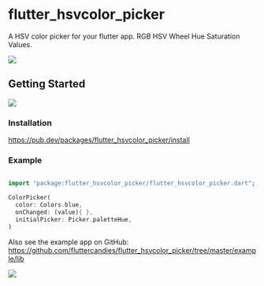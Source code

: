 # flutter_hsvcolor_picker

A HSV color picker for your flutter app.
RGB HSV Wheel Hue Saturation Values.

![](https://github.com/fluttercandies/flutter_hsvcolor_picker/blob/master/screenshot/phone.png)

## Getting Started
  ![](https://github.com/fluttercandies/flutter_hsvcolor_picker/blob/master/screenshot/logo.png)


### Installation

https://pub.dev/packages/flutter_hsvcolor_picker/install


### Example

```dart

import "package:flutter_hsvcolor_picker/flutter_hsvcolor_picker.dart";

ColorPicker(
  color: Colors.blue,
  onChanged: (value){ },
  initialPicker: Picker.paletteHue,
)
```

Also see the example app on GitHub: https://github.com/fluttercandies/flutter_hsvcolor_picker/tree/master/example/lib


![](https://github.com/fluttercandies/flutter_hsvcolor_picker/blob/master/screenshot/design.png)
